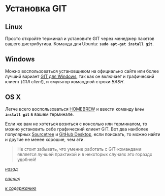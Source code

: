 # Установка GIT

## Linux

Просто откройте терминал и установите GIT через менеджер пакетов вашего дистрибутива. Команда для Ubuntu: **`sudo apt-get install git`**.

## Windows

Можно воспользоваться установщиком на официально сайте или более лучший вариант [GIT для Windows](https://gitforwindows.org/), так как он включает и графический клиент (*GUI client*), и эмулятор командной строки *BASH*.

## OS X

Легче всего воспользоваться [HOMEBREW](https://brew.sh/) и ввести команду **`brew install git`** в вашем терминале.

Если же вам не хотеться возиться с консолью или терминалом, то можно установить себе графический клиент GIT. Вот два наиболее популярных [Sourcetree](https://www.atlassian.com/software/sourcetree) и [GitHub Desktop](https://desktop.github.com/), если поискать, то можно найти и другие не менее хорошие, чем эти.
>Не стоит забывать, что умение работать с GIT-командами является лучшей практикой и в некоторых случаях это гораздо удобней!

[*назад*](02.md)

[*вперед*](02_2.md)

[*к содержанию*](README.md)
